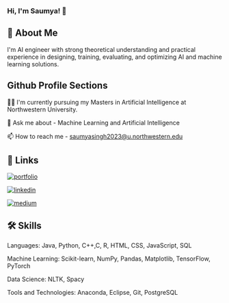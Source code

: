 
### Hi, I'm Saumya! 👋


## 🚀 About Me
I'm AI engineer with strong theoretical understanding and practical experience in designing, training, evaluating, and optimizing AI and machine learning solutions.

## Github Profile Sections
👩‍💻 I'm currently pursuing my Masters in Artificial Intelligence at Northwestern University.

💬 Ask me about - Machine Learning and Artificial Intelligence

📫 How to reach me - saumyasingh2023@u.northwestern.edu






## 🔗 Links
[![portfolio](https://img.shields.io/badge/my_portfolio-000?style=for-the-badge&logo=ko-fi&logoColor=white)](https://saumyasingh98.github.io/)

[![linkedin](https://img.shields.io/badge/linkedin-0A66C2?style=for-the-badge&logo=linkedin&logoColor=white)](https://www.linkedin.com/in/saumyasingh98/)

[![medium](https://img.shields.io/badge/-Medium-black)](https://saumyasingh98.medium.com/)



## 🛠 Skills
Languages: Java, Python, C++,C, R, HTML, CSS, JavaScript, SQL

Machine Learning: Scikit-learn, NumPy, Pandas, Matplotlib, TensorFlow, PyTorch 

Data Science: NLTK, Spacy 

Tools and Technologies: Anaconda, Eclipse, Git, PostgreSQL
